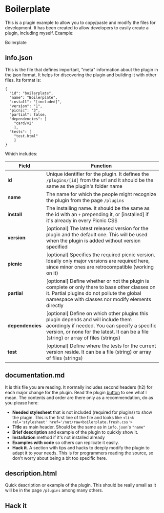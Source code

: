 <!-- Remember to add the style for this particular plugin -->
<link rel='stylesheet' href='/nut/raw+boilerplate.fresh.css'>



# Boilerplate

This is a plugin example to allow you to copy/paste and modify the files for development. It has been created to allow developers to easily create a plugin, including myself. Example:

<div class="boilerplate">Boilerplate</div>



## info.json

This is the file that defines important, "meta" information about the plugin in the json format. It helps for discovering the plugin and building it with other files. Its format is:

    {
      "id": "boilerplate",
      "name": "Boilerplate",
      "install": "[included]",
      "version": "1",
      "picnic": "3",
      "partial": false,
      "dependencies": [
        "card/v2"
        ],
      "tests": [
        "test.html"
        ]
    }

Which includes:

| Field            | Function        |
|------------------|-----------------|
| **id**           | Unique identifier for the plugin. It defines the `/plugins/[id]` from the url and it should be the same as the plugin's folder name |
| **name**         | The name for which the people might recognize the plugin from the page `/plugins` |
| **install**      | The installing name. It should be the same as the id with an `+` prepending it, or [installed] if it's already in every Picnic CSS  |
| **version**      | [optional] The latest released version for the plugin and the default one. This will be used when the plugin is added without version specified |
| **picnic**       | [optional] Specifies the required picnic version. Ideally only major versions are required here, since minor ones are retrocompatible (working on it) |
| **partial**      | [optional] Define whether or not the plugin is complete or only there to base other classes on it. Partial plugins do not pollute the global namespace with classes nor modify elements directly |
| **dependencies** | [optional] Define on which other plugins this plugin depends and will include them acordingly if needed. You can specify a specific version, or none for the latest. It can be a file (string) or array of files (strings) |
| **test**    | [optional] Define where the tests for the current version reside. It can be a file (string) or array of files (strings) |


## documentation.md

It is this file you are reading. It normally includes second headers (h2) for each major change for the plugin. Read the plugin [button](/plugins/button) to see what I mean. The contents and order are there only as a recommendation, do as you please here:

- **Needed stylesheet** that is not included (required for plugins) to show the plugin. This is the first line of the file and looks like `<link rel='stylesheet' href='/nut/raw+boilerplate.fresh.css'>`
- **Title** as main header. Should be the same as in `info.json`'s `"name"`
- **Brief description** and example of the plugin to quickly show it.
- **Installation** method if it's not installed already
- **Examples with code** so others can replicate it easily.
- **Hack it**. A section with tips and hacks to deeply modify the plugin to adapt it to your needs. This is for programmers reading the source, so don't worry about being a bit too specific here.


## description.html

Quick description or example of the plugin. This should be really small as it will be in the page `/plugins` among many others.





## Hack it






